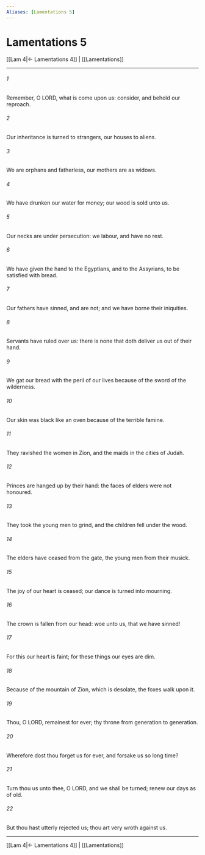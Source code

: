 ```yaml
---
Aliases: [Lamentations 5]
---
```

# Lamentations 5

[[Lam 4|← Lamentations 4]] | [[Lamentations]]
***



###### 1 
Remember, O LORD, what is come upon us: consider, and behold our reproach. 

###### 2 
Our inheritance is turned to strangers, our houses to aliens. 

###### 3 
We are orphans and fatherless, our mothers are as widows. 

###### 4 
We have drunken our water for money; our wood is sold unto us. 

###### 5 
Our necks are under persecution: we labour, and have no rest. 

###### 6 
We have given the hand to the Egyptians, and to the Assyrians, to be satisfied with bread. 

###### 7 
Our fathers have sinned, and are not; and we have borne their iniquities. 

###### 8 
Servants have ruled over us: there is none that doth deliver us out of their hand. 

###### 9 
We gat our bread with the peril of our lives because of the sword of the wilderness. 

###### 10 
Our skin was black like an oven because of the terrible famine. 

###### 11 
They ravished the women in Zion, and the maids in the cities of Judah. 

###### 12 
Princes are hanged up by their hand: the faces of elders were not honoured. 

###### 13 
They took the young men to grind, and the children fell under the wood. 

###### 14 
The elders have ceased from the gate, the young men from their musick. 

###### 15 
The joy of our heart is ceased; our dance is turned into mourning. 

###### 16 
The crown is fallen from our head: woe unto us, that we have sinned! 

###### 17 
For this our heart is faint; for these things our eyes are dim. 

###### 18 
Because of the mountain of Zion, which is desolate, the foxes walk upon it. 

###### 19 
Thou, O LORD, remainest for ever; thy throne from generation to generation. 

###### 20 
Wherefore dost thou forget us for ever, and forsake us so long time? 

###### 21 
Turn thou us unto thee, O LORD, and we shall be turned; renew our days as of old. 

###### 22 
But thou hast utterly rejected us; thou art very wroth against us.

***
[[Lam 4|← Lamentations 4]] | [[Lamentations]]
